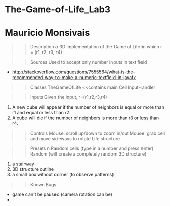 # The-Game-of-Life_Lab3
# Mauricio Monsivais

>>Description
  a 3D implementation of the Game of Life in which r = (r1, r2, r3, r4)
  
>>Sources
  Used to accept only number inputs in text field
  - http://stackoverflow.com/questions/7555564/what-is-the-recommended-way-to-make-a-numeric-textfield-in-javafx

>>Classes
  TheGameOfLife <<contains main
  Cell
  InputHandler
  
>>Inputs
  Given the input, r=(r1,r2,r3,r4) 
   1) A new cube will appear if the number of neighbors is equal or more than r1 and equal or less than r2. 
   2) A cube will die if the number of neighbors is more than r3 or less than r4.
   
>>Controls
  Mouse: scroll up/down to zoom in/out
  Mouse: grab cell and move sideways to rotate Life structure
  
>>Presets
  n Random cells (type in a number and press enter)
  Random (will create a completely random 3D structure)
  1) a stairway
  2) 3D structure outline
  3) a small box without corner (to observe patterns)
  
>>Known Bugs
  - game can't be paused (camera rotation can be)
  - 